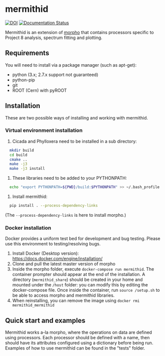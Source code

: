 # mermithid

[![DOI](https://zenodo.org/badge/122257399.svg)](https://zenodo.org/badge/latestdoi/122257399)
[![Documentation Status](https://readthedocs.org/projects/mermithid/badge/?version=latest)](https://mermithid.readthedocs.io/en/latest/?badge=latest)

Mermithid is an extension of [morpho](https://github.com/morphoorg/morpho) that contains processors specific to Project 8 analysis, spectrum fitting and plotting.


## Requirements

You will need to install via a package manager (such as apt-get):
  * python (3.x; 2.7.x support not guaranteed)
  * python-pip
  * git
  * ROOT (Cern) with pyROOT

## Installation

  These are two possible ways of installing and working with mermithid.

### Virtual environment installation

  1. Cicada and Phylloxera need to be installed in a sub directory:
  ```bash
    mkdir build
    cd build
    cmake ..
    make -j3
    make -j3 install
  ```
  1. These libraries need to be added to your PYTHONPATH:
  ```bash
    echo "export PYTHONPATH=${PWD}/build:$PYTHONPATH" >> ~/.bash_profile
  ```
  1. Install mermithid:
  ```bash
    pip install . --process-dependency-links
  ```
  (The `--process-dependency-links` is here to install morpho.)

### Docker installation

  Docker provides a uniform test bed for development and bug testing.
  Please use this environment to testing/resolving bugs.

  1. Install Docker (Desktop version): https://docs.docker.com/engine/installation/
  1. Clone and pull the latest master version of morpho
  1. Inside the morpho folder, execute ```docker-compose run mermithid```.
  The container prompter should appear at the end of the installation.
  A directory (```mermithid_share```) should be created in your home and mounted under the ```/host``` folder: you can modify this by editing the docker-compose file.
  Once inside the container, run `source /setup.sh` to be able to access morpho and mermithid libraries.
  1. When reinstalling, you can remove the image using ```docker rmi mermithid_mermithid```

## Quick start and examples

  Mermithid works a-la morpho, where the operations on data are defined using processors.
  Each processor should be defined with a name, then should have its attributes configured using a dictionary before being run.
  Examples of how to use mermithid can be found in the "tests" folder.

